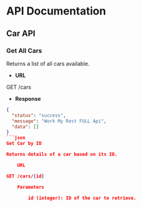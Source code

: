 # API Documentation

## Car API

### Get All Cars

Returns a list of all cars available.

- **URL**

GET /cars
- **Response**
```json
{
  "status": "success",
  "message": "Work My Rest FULL Api",
  "data": []
}
```json
Get Car by ID

Returns details of a car based on its ID.

    URL

GET /cars/{id}

    Parameters

        id (integer): ID of the car to retrieve.

